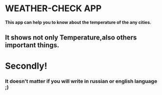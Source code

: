 # WEATHER-CHECK APP


#### This app can help you to know about the temperature of the any cities.


## It shows not only Temperature,also others important things.


# Secondly!


### It doesn't matter if you will write in russian or english language ;)

